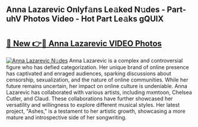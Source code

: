 ## Anna Lazarevic Onlyf𝚊ns Le𝚊ked N𝚞des - Part-uhV Photos Video - Hot Part Le𝚊ks gQUlX

# <h2><a href="http://ac42486.deff.icu/?id=Anna+Lazarevic">🔗 New 👉🔴 Anna Lazarevic VIDEO Photos</a></h2>

[![Anna Lazarevic N𝚞des](https://i.imgur.com/rIISA9y.gif)](http://ac42486.deff.icu/?id=Anna+Lazarevic)
Anna Lazarevic is a complex and controversial figure who has defied categorization. Her unique brand of online presence has captivated and enraged audiences, sparking discussions about censorship, sexualization, and the nature of online communities. While her future remains uncertain, her impact on online culture is undeniable. Anna Lazarevic has collaborated with various artists, including mxmtoon, Chelsea Cutler, and Claud. These collaborations have further showcased her versatility and willingness to explore different musical styles. Her latest project, "Ashes," is a testament to her artistic growth, showcasing a more mature and introspective side of her songwriting.
